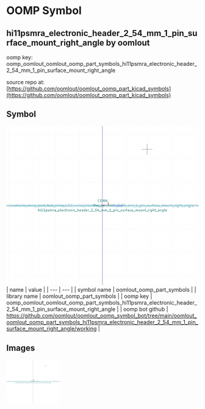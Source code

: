 # OOMP Symbol  
## hi11psmra_electronic_header_2_54_mm_1_pin_surface_mount_right_angle  by oomlout  
  
oomp key: oomp_oomlout_oomlout_oomp_part_symbols_hi11psmra_electronic_header_2_54_mm_1_pin_surface_mount_right_angle  
  
source repo at: [https://github.com/oomlout/oomlout_oomp_part_kicad_symbols](https://github.com/oomlout/oomlout_oomp_part_kicad_symbols)  
## Symbol  
  
[![working.png](working_600.png)](working.png)  
| name | value | 
| --- | --- | 
| symbol name | oomlout_oomp_part_symbols | 
| library name | oomlout_oomp_part_symbols | 
| oomp key | oomp_oomlout_oomlout_oomp_part_symbols_hi11psmra_electronic_header_2_54_mm_1_pin_surface_mount_right_angle | 
| oomp bot github | https://github.com/oomlout/oomlout_oomp_symbol_bot/tree/main/oomlout_oomlout_oomp_part_symbols_hi11psmra_electronic_header_2_54_mm_1_pin_surface_mount_right_angle/working | 
## Images  
  
[![working.png](working_140.png)](working.png)  
